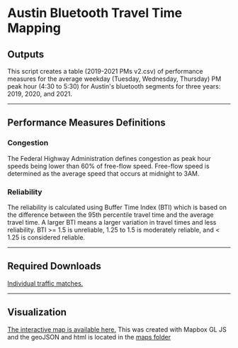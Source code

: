 # Austin Bluetooth Travel Time Mapping

## Outputs

This script creates a table (2019-2021 PMs v2.csv) of performance measures for the average weekday (Tuesday, Wednesday, Thursday) PM peak hour (4:30 to 5:30) for Austin's bluetooth segments for three years: 2019, 2020, and 2021. 

***

## Performance Measures Definitions

### Congestion

The Federal Highway Administration defines congestion as peak hour speeds being lower than 60% of free-flow speed. Free-flow speed is determined as the average speed that occurs at midnight to 3AM.

### Reliability

The reliability is calculated using Buffer Time Index (BTI) which is based on the difference between the 95th percentile travel time and the average travel time. A larger BTI means a larger variation in travel times and less reliability. BTI >= 1.5 is unreliable, 1.25 to 1.5 is moderately reliable, and < 1.25 is considered reliable. 

***

## Required Downloads

[Individual traffic matches.](https://data.austintexas.gov/Transportation-and-Mobility/Bluetooth-Travel-Sensors-Individual-Traffic-Match-/x44q-icha)

***

## Visualization

[The interactive map is available here.](http://modalshift.co/maps/bluetooth_map.html) This was created with Mapbox GL JS and the geoJSON and html is located in the [maps folder](https://github.com/Charlie-Henry/ModalShift/blob/master/maps/bluetooth_map.html)
